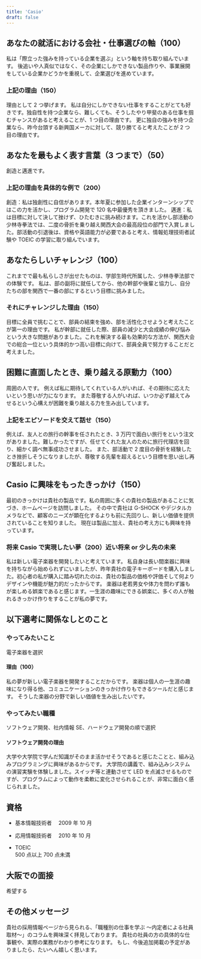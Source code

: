 ```yaml
---
title: 'Casio'
draft: false
---
```


## あなたの就活における会社・仕事選びの軸（100）

私は「際立った強みを持っている企業を選ぶ」という軸を持ち取り組んでいます。
後追いや人真似ではなく、その企業にしかできない製品作りや、事業展開をしている企業かどうかを重視して、企業選びを進めています。

### 上記の理由（150）

理由として 2 つ挙げます。
私は自分にしかできない仕事をすることがとても好きです。独自性を持つ企業なら、難しくても、そうしたやり甲斐のある仕事を掴むチャンスがあると考えることが、1 つ目の理由です。
更に独自の強みを持つ企業なら、昨今台頭する新興国メーカに対して、競り勝てると考えたことが 2 つ目の理由です。

## あなたを最もよく表す言葉（3 つまで）（50）

創造と邁進です。

### 上記の理由を具体的な例で（200）

創造：私は独創性に自信があります。本年夏に参加した企業インターンシップではこの力を活かし、プログラム開発で 120 名中最優秀を頂きました。
邁進：私は目標に対して決して挫けず、ひたむきに挑み続けます。これを活かし部活動の少林寺拳法では、二度の骨折を乗り越え関西大会の最高段位の部門で入賞しました。部活動の引退後は、資格や英語能力が必要であると考え、情報処理技術者試験や TOEIC の学習に取り組んでいます。

## あなたらしいチャレンジ（100）

これまでで最も私らしさが出せたものは、学部生時代所属した、少林寺拳法部での体験です。
私は、部の副将に就任してから、他の幹部や後輩と協力し、自分たちの部を関西で一番の部にするという目標に挑みました。

### それにチャレンジした理由（150）

目標に全員で挑むことで、部員の結束を強め、部を活性化させようと考えたことが第一の理由です。
私が幹部に就任した際、部員の減少と大会成績の伸び悩みという大きな問題がありました。これを解決する最も効果的な方法が、関西大会での総合一位という具体的かつ高い目標に向けて、部員全員で努力することだと考えました。

## 困難に直面したとき、乗り越える原動力（100）

周囲の人です。
例えば私に期待してくれている人がいれば、その期待に応えたいという思いが力になります。
また尊敬する人がいれば、いつか必ず越えてみせるという心構えが困難を乗り越える力を生み出しています。

### 上記をエピソードを交えて話せ（150）

例えば、友人との旅行の幹事を任されたとき、3 万円で面白い旅行をという注文がありました。難しかったですが、任せてくれた友人のために旅行代理店を回り、細かく調べ無事成功させました。
また、部活動で 2 度目の骨折を経験したとき挫折しそうになりましたが、尊敬する先輩を超えるという目標を思い出し再び奮起しました。

## Casio に興味をもったきっかけ（150）

最初のきっかけは貴社の製品です。私の周囲に多くの貴社の製品があることに気づき、ホームページを訪問しました。
その中で貴社は G-SHOCK やデジタルカメラなどで、顧客のニーズが顕在化するよりも前に先回りし、新しい価値を提供されていることを知りました。
現在は製品に加え、貴社の考え方にも興味を持っています。

### 将来 Casio で実現したい夢（200）近い将来 or 少し先の未来

私は新しい電子楽器を開発したいと考えています。
私自身は長い間楽器に興味を持ちながら始められずにいましたが、昨年貴社の電子キーボードを購入しました。初心者の私が購入に踏み切れたのは、貴社の製品の価格や評価そして何よりデザインや機能が魅力的だったからです。
楽器は老若男女や体力を問わず誰もが楽しめる娯楽であると感じます。一生涯の趣味にできる娯楽に、多くの人が触れるきっかけ作りをすることが私の夢です。

## 以下選考に関係なしとのこと

### やってみたいこと

電子楽器を選択

#### 理由（100）

私の夢が新しい電子楽器を開発することだからです。
楽器は個人の一生涯の趣味になり得る他、コミュニケーションのきっかけ作りもできるツールだと感じます。
そうした楽器の分野で新しい価値を生み出したいです。

### やってみたい職種

ソフトウェア開発、社内情報 SE、ハードウェア開発の順で選択

#### ソフトウェア開発の理由

大学や大学院で学んだ知識がそのまま活かせそうであると感じたことと、組み込みプログラミングに興味があるからです。
大学院の講義で、組み込みシステムの演習実験を体験しました。スイッチ等と連動させて LED を点滅させるものですが、プログラムによって動作を柔軟に変化させられることが、非常に面白く感じられました。

## 資格

- 基本情報技術者　 2009 年 10 月
- 応用情報技術者　 2010 年 10 月

- TOEIC  
  500 点以上 700 点未満

## 大阪での面接

希望する

## その他メッセージ

貴社の採用情報ページから見られる、「職種別の仕事を学ぶ ～内定者による社員取材～」のコラムを興味深く拝見しております。
貴社の社員の方の具体的な仕事観や、実際の業務がわかり参考になります。
もし、今後追加掲載の予定がありましたら、たいへん嬉しく思います。
